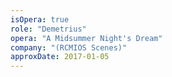 ```yaml
---
isOpera: true
role: "Demetrius"
opera: "A Midsummer Night's Dream"
company: "(RCMIOS Scenes)"
approxDate: 2017-01-05
---
```

